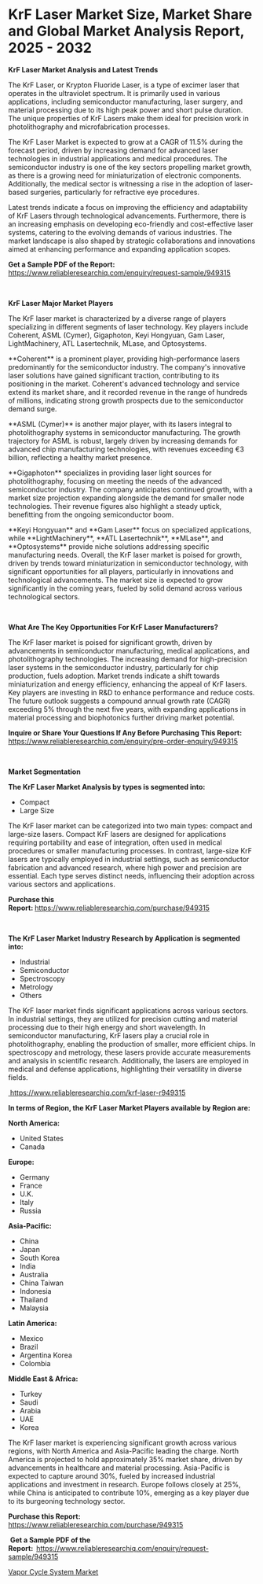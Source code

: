 <p><h1>KrF Laser Market Size, Market Share and Global Market Analysis Report, 2025 - 2032</h1></p><p><strong>KrF Laser Market Analysis and Latest Trends</strong></p>
<p><p>The KrF Laser, or Krypton Fluoride Laser, is a type of excimer laser that operates in the ultraviolet spectrum. It is primarily used in various applications, including semiconductor manufacturing, laser surgery, and material processing due to its high peak power and short pulse duration. The unique properties of KrF Lasers make them ideal for precision work in photolithography and microfabrication processes.</p><p>The KrF Laser Market is expected to grow at a CAGR of 11.5% during the forecast period, driven by increasing demand for advanced laser technologies in industrial applications and medical procedures. The semiconductor industry is one of the key sectors propelling market growth, as there is a growing need for miniaturization of electronic components. Additionally, the medical sector is witnessing a rise in the adoption of laser-based surgeries, particularly for refractive eye procedures.</p><p>Latest trends indicate a focus on improving the efficiency and adaptability of KrF Lasers through technological advancements. Furthermore, there is an increasing emphasis on developing eco-friendly and cost-effective laser systems, catering to the evolving demands of various industries. The market landscape is also shaped by strategic collaborations and innovations aimed at enhancing performance and expanding application scopes.</p></p>
<p><strong>Get a Sample PDF of the Report:&nbsp;</strong> <a href="https://www.reliableresearchiq.com/enquiry/request-sample/949315?utm_campaign=3174&utm_medium=2&utm_source=Github&utm_content=ia&utm_term=10042025&utm_id=krf-laser">https://www.reliableresearchiq.com/enquiry/request-sample/949315</a></p>
<p>&nbsp;</p>
<p><strong>KrF Laser Major Market Players</strong></p>
<p><p>The KrF laser market is characterized by a diverse range of players specializing in different segments of laser technology. Key players include Coherent, ASML (Cymer), Gigaphoton, Keyi Hongyuan, Gam Laser, LightMachinery, ATL Lasertechnik, MLase, and Optosystems. </p><p>**Coherent** is a prominent player, providing high-performance lasers predominantly for the semiconductor industry. The company's innovative laser solutions have gained significant traction, contributing to its positioning in the market. Coherent's advanced technology and service extend its market share, and it recorded revenue in the range of hundreds of millions, indicating strong growth prospects due to the semiconductor demand surge.</p><p>**ASML (Cymer)** is another major player, with its lasers integral to photolithography systems in semiconductor manufacturing. The growth trajectory for ASML is robust, largely driven by increasing demands for advanced chip manufacturing technologies, with revenues exceeding €3 billion, reflecting a healthy market presence.</p><p>**Gigaphoton** specializes in providing laser light sources for photolithography, focusing on meeting the needs of the advanced semiconductor industry. The company anticipates continued growth, with a market size projection expanding alongside the demand for smaller node technologies. Their revenue figures also highlight a steady uptick, benefitting from the ongoing semiconductor boom.</p><p>**Keyi Hongyuan** and **Gam Laser** focus on specialized applications, while **LightMachinery**, **ATL Lasertechnik**, **MLase**, and **Optosystems** provide niche solutions addressing specific manufacturing needs. Overall, the KrF laser market is poised for growth, driven by trends toward miniaturization in semiconductor technology, with significant opportunities for all players, particularly in innovations and technological advancements. The market size is expected to grow significantly in the coming years, fueled by solid demand across various technological sectors.</p></p>
<p>&nbsp;</p>
<p><strong>What Are The Key Opportunities For KrF Laser Manufacturers?</strong></p>
<p><p>The KrF laser market is poised for significant growth, driven by advancements in semiconductor manufacturing, medical applications, and photolithography technologies. The increasing demand for high-precision laser systems in the semiconductor industry, particularly for chip production, fuels adoption. Market trends indicate a shift towards miniaturization and energy efficiency, enhancing the appeal of KrF lasers. Key players are investing in R&D to enhance performance and reduce costs. The future outlook suggests a compound annual growth rate (CAGR) exceeding 5% through the next five years, with expanding applications in material processing and biophotonics further driving market potential.</p></p>
<p><strong>Inquire or Share Your Questions If Any Before Purchasing This Report:</strong> <a href="https://www.reliableresearchiq.com/enquiry/pre-order-enquiry/949315?utm_campaign=3174&utm_medium=2&utm_source=Github&utm_content=ia&utm_term=10042025&utm_id=krf-laser">https://www.reliableresearchiq.com/enquiry/pre-order-enquiry/949315</a></p>
<p>&nbsp;</p>
<p><strong>Market Segmentation</strong></p>
<p><strong>The KrF Laser Market Analysis by types is segmented into:</strong></p>
<p><ul><li>Compact</li><li>Large Size</li></ul></p>
<p><p>The KrF laser market can be categorized into two main types: compact and large-size lasers. Compact KrF lasers are designed for applications requiring portability and ease of integration, often used in medical procedures or smaller manufacturing processes. In contrast, large-size KrF lasers are typically employed in industrial settings, such as semiconductor fabrication and advanced research, where high power and precision are essential. Each type serves distinct needs, influencing their adoption across various sectors and applications.</p></p>
<p><strong>Purchase this Report:&nbsp;</strong><a href="https://www.reliableresearchiq.com/purchase/949315?utm_campaign=3174&utm_medium=2&utm_source=Github&utm_content=ia&utm_term=10042025&utm_id=krf-laser">https://www.reliableresearchiq.com/purchase/949315</a></p>
<p>&nbsp;</p>
<p><strong>The KrF Laser Market Industry Research by Application is segmented into:</strong></p>
<p><ul><li>Industrial</li><li>Semiconductor</li><li>Spectroscopy</li><li>Metrology</li><li>Others</li></ul></p>
<p><p>The KrF laser market finds significant applications across various sectors. In industrial settings, they are utilized for precision cutting and material processing due to their high energy and short wavelength. In semiconductor manufacturing, KrF lasers play a crucial role in photolithography, enabling the production of smaller, more efficient chips. In spectroscopy and metrology, these lasers provide accurate measurements and analysis in scientific research. Additionally, the lasers are employed in medical and defense applications, highlighting their versatility in diverse fields.</p></p>
<p><a href="https://www.reliableresearchiq.com/krf-laser-r949315?utm_campaign=3174&utm_medium=2&utm_source=Github&utm_content=ia&utm_term=10042025&utm_id=krf-laser">&nbsp;https://www.reliableresearchiq.com/krf-laser-r949315</a></p>
<p><strong>In terms of Region, the KrF Laser Market Players available by Region are:</strong></p>
<p>
    <p> <strong> North America: </strong>
        <ul>
            <li>United States</li>
            <li>Canada</li>
        </ul>
        </p> 
    <p> <strong> Europe: </strong>
        <ul>
            <li>Germany</li>
            <li>France</li>
            <li>U.K.</li>
            <li>Italy</li>
            <li>Russia</li>
        </ul>
        </p> 
    <p> <strong> Asia-Pacific: </strong>
        <ul>
            <li>China</li>
            <li>Japan</li>
            <li>South Korea</li>
            <li>India</li>
            <li>Australia</li>
            <li>China Taiwan</li>
            <li>Indonesia</li>
            <li>Thailand</li>
            <li>Malaysia</li>
        </ul>
        </p> 
    <p> <strong> Latin America: </strong>
        <ul>
            <li>Mexico</li>
            <li>Brazil</li>
            <li>Argentina Korea</li>
            <li>Colombia</li>
        </ul>
        </p> 
    <p> <strong> Middle East & Africa: </strong>
        <ul>
            <li>Turkey</li>
            <li>Saudi</li>
            <li>Arabia</li>
            <li>UAE</li>
            <li>Korea</li>
        </ul>
    </p>
    </p>
<p><p>The KrF laser market is experiencing significant growth across various regions, with North America and Asia-Pacific leading the charge. North America is projected to hold approximately 35% market share, driven by advancements in healthcare and material processing. Asia-Pacific is expected to capture around 30%, fueled by increased industrial applications and investment in research. Europe follows closely at 25%, while China is anticipated to contribute 10%, emerging as a key player due to its burgeoning technology sector.</p></p>
<p><strong>Purchase this Report: </strong><a href="https://www.reliableresearchiq.com/purchase/949315?utm_campaign=3174&utm_medium=2&utm_source=Github&utm_content=ia&utm_term=10042025&utm_id=krf-laser">https://www.reliableresearchiq.com/purchase/949315</a></p>
<p>&nbsp;<strong>Get a Sample PDF of the Report:&nbsp;&nbsp;</strong><a href="https://www.reliableresearchiq.com/enquiry/request-sample/949315?utm_campaign=3174&utm_medium=2&utm_source=Github&utm_content=ia&utm_term=10042025&utm_id=krf-laser">https://www.reliableresearchiq.com/enquiry/request-sample/949315</a></p>
<p><strong></strong></p>
<p><p><a href="https://github.com/raffadongraffadong/Market-Research-Report-List-1/blob/main/vapor-cycle-system-market.md?utm_campaign=3174&utm_medium=2&utm_source=Github&utm_content=ia&utm_term=10042025&utm_id=krf-laser">Vapor Cycle System Market</a></p></p>